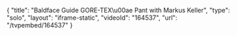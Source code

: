 {
    "title": "Baldface Guide GORE-TEX\u00ae Pant with Markus Keller",
    "type": "solo",
    "layout": "iframe-static",
    "videoId": "164537",
    "url": "\/tvpembed\/164537"
}